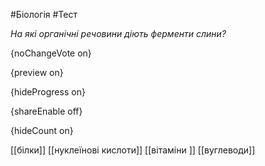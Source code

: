 #Біологія #Тест

*На які органічні речовини діють ферменти слини?*

{noChangeVote on}

{preview on}

{hideProgress on}

{shareEnable off}

{hideCount on}

[[білки]]
[[нуклеїнові кислоти]]
[[вітаміни ]]
[[вуглеводи]]
